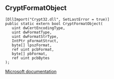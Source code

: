 ## CryptFormatObject

```
[DllImport("Crypt32.dll", SetLastError = true)]
public static extern bool CryptFormatObject(
   uint dwCertEncodingType,
   uint dwFormatType,
   uint dwFormatStrType,
   IntPtr pFormatStruct,
   byte[] lpszFormat,
   ref uint pcbFormat,
   byte[] pbFormat,
   ref uint pcbBytes
);
```

[Microsoft documentation](https://docs.microsoft.com/en-us/windows/win32/api/wincrypt/nf-wincrypt-cryptformatobject)
